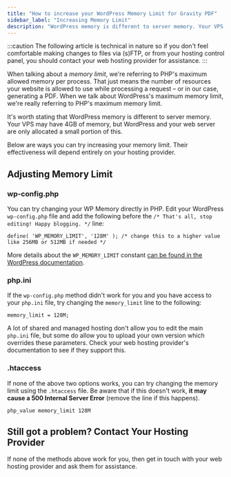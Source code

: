 ```yaml
---
title: "How to increase your WordPress Memory Limit for Gravity PDF"
sidebar_label: "Increasing Memory Limit"
description: "WordPress memory is different to server memory. Your VPS may have 4GB of memory, but WordPress and PHP are only allocated a small portion of this."
---
```


:::caution
The following article is technical in nature so if you don't feel comfortable making changes to files via (s)FTP, or from your hosting control panel, you should contact your web hosting provider for assistance.
:::

When talking about a *memory limit*, we're referring to PHP's maximum allowed memory per process. That just means the number of resources your website is allowed to use while processing a request – or in our case, generating a PDF. When we talk about WordPress's maximum memory limit, we're really referring to PHP's maximum memory limit.

It's worth stating that WordPress memory is different to server memory. Your VPS may have 4GB of memory, but WordPress and your web server are only allocated a small portion of this.

Below are ways you can try increasing your memory limit. Their effectiveness will depend entirely on your hosting provider.

## Adjusting Memory Limit

### wp-config.php

You can try changing your WP Memory directly in PHP. Edit your WordPress `wp-config.php` file and add the following before the `/* That's all, stop editing! Happy blogging. */` line:

```
define( 'WP_MEMORY_LIMIT', '128M' ); /* change this to a higher value like 256MB or 512MB if needed */
```

More details about the `WP_MEMORY_LIMIT` constant [can be found in the WordPress documentation](http://codex.wordpress.org/Editing_wp-config.php#Increasing_memory_allocated_to_PHP).

### php.ini

If the `wp-config.php` method didn't work for you and you have access to your `php.ini` file, try changing the `memory_limit` line to the following:

    memory_limit = 128M;

A lot of shared and managed hosting don't allow you to edit the main `php.ini` file, but some do allow you to upload your own version which overrides these parameters. Check your web hosting provider's documentation to see if they support this.

### .htaccess

If none of the above two options works, you can try changing the memory limit using the `.htaccess` file. Be aware that if this doesn't work, **it may cause a 500 Internal Server Error** (remove the line if this happens).

    php_value memory_limit 128M

## Still got a problem? Contact Your Hosting Provider

If none of the methods above work for you, then get in touch with your web hosting provider and ask them for assistance.
